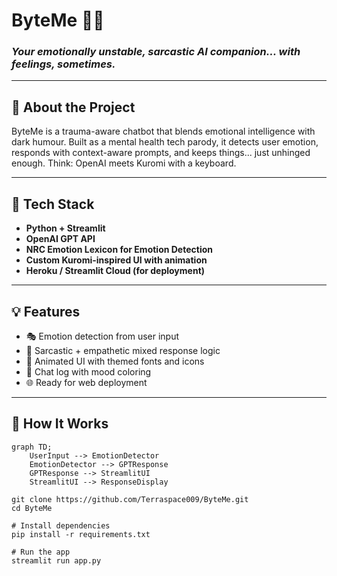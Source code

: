 # ByteMe 🤖💔  
### *Your emotionally unstable, sarcastic AI companion... with feelings, sometimes.*

---

## 🧠 About the Project

ByteMe is a trauma-aware chatbot that blends emotional intelligence with dark humour. Built as a mental health tech parody, it detects user emotion, responds with context-aware prompts, and keeps things... just unhinged enough. Think: OpenAI meets Kuromi with a keyboard.

---

## 🧰 Tech Stack

- **Python + Streamlit**  
- **OpenAI GPT API**  
- **NRC Emotion Lexicon for Emotion Detection**  
- **Custom Kuromi-inspired UI with animation**  
- **Heroku / Streamlit Cloud (for deployment)**

---

## 💡 Features

- 🎭 Emotion detection from user input  
- 🤬 Sarcastic + empathetic mixed response logic  
- 🎨 Animated UI with themed fonts and icons  
- 🧵 Chat log with mood coloring  
- 🌐 Ready for web deployment

---

## 🧩 How It Works


```mermaid
graph TD;
    UserInput --> EmotionDetector
    EmotionDetector --> GPTResponse
    GPTResponse --> StreamlitUI
    StreamlitUI --> ResponseDisplay

git clone https://github.com/Terraspace009/ByteMe.git
cd ByteMe

# Install dependencies
pip install -r requirements.txt

# Run the app
streamlit run app.py
